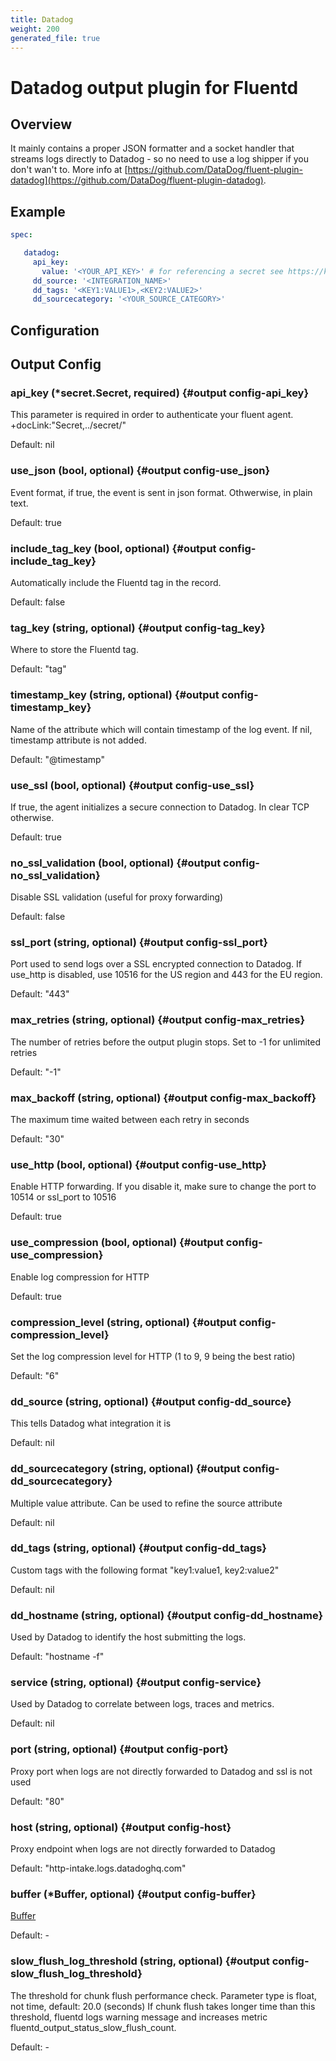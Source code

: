 ```yaml
---
title: Datadog
weight: 200
generated_file: true
---
```


# Datadog output plugin for Fluentd
## Overview
 It mainly contains a proper JSON formatter and a socket handler that streams logs directly to Datadog - so no need to use a log shipper if you don't wan't to.
 More info at [https://github.com/DataDog/fluent-plugin-datadog](https://github.com/DataDog/fluent-plugin-datadog).

 ## Example
 ```yaml
 spec:

	datadog:
	  api_key:
	    value: '<YOUR_API_KEY>' # for referencing a secret see https://kube-logging.dev/docs/configuration/plugins/outputs/secret/
	  dd_source: '<INTEGRATION_NAME>'
	  dd_tags: '<KEY1:VALUE1>,<KEY2:VALUE2>'
	  dd_sourcecategory: '<YOUR_SOURCE_CATEGORY>'

 ```

## Configuration
## Output Config

### api_key (*secret.Secret, required) {#output config-api_key}

This parameter is required in order to authenticate your fluent agent.  +docLink:"Secret,../secret/"

Default: nil

### use_json (bool, optional) {#output config-use_json}

Event format, if true, the event is sent in json format. Othwerwise, in plain text.

Default: true

### include_tag_key (bool, optional) {#output config-include_tag_key}

Automatically include the Fluentd tag in the record.

Default: false

### tag_key (string, optional) {#output config-tag_key}

Where to store the Fluentd tag.

Default: "tag"

### timestamp_key (string, optional) {#output config-timestamp_key}

Name of the attribute which will contain timestamp of the log event. If nil, timestamp attribute is not added.

Default: "@timestamp"

### use_ssl (bool, optional) {#output config-use_ssl}

If true, the agent initializes a secure connection to Datadog. In clear TCP otherwise.

Default: true

### no_ssl_validation (bool, optional) {#output config-no_ssl_validation}

Disable SSL validation (useful for proxy forwarding)

Default: false

### ssl_port (string, optional) {#output config-ssl_port}

Port used to send logs over a SSL encrypted connection to Datadog. If use_http is disabled, use 10516 for the US region and 443 for the EU region.

Default: "443"

### max_retries (string, optional) {#output config-max_retries}

The number of retries before the output plugin stops. Set to -1 for unlimited retries

Default: "-1"

### max_backoff (string, optional) {#output config-max_backoff}

The maximum time waited between each retry in seconds

Default: "30"

### use_http (bool, optional) {#output config-use_http}

Enable HTTP forwarding. If you disable it, make sure to change the port to 10514 or ssl_port to 10516

Default: true

### use_compression (bool, optional) {#output config-use_compression}

Enable log compression for HTTP

Default: true

### compression_level (string, optional) {#output config-compression_level}

Set the log compression level for HTTP (1 to 9, 9 being the best ratio)

Default: "6"

### dd_source (string, optional) {#output config-dd_source}

This tells Datadog what integration it is

Default: nil

### dd_sourcecategory (string, optional) {#output config-dd_sourcecategory}

Multiple value attribute. Can be used to refine the source attribute

Default: nil

### dd_tags (string, optional) {#output config-dd_tags}

Custom tags with the following format "key1:value1, key2:value2"

Default: nil

### dd_hostname (string, optional) {#output config-dd_hostname}

Used by Datadog to identify the host submitting the logs.

Default: "hostname -f"

### service (string, optional) {#output config-service}

Used by Datadog to correlate between logs, traces and metrics.

Default: nil

### port (string, optional) {#output config-port}

Proxy port when logs are not directly forwarded to Datadog and ssl is not used

Default: "80"

### host (string, optional) {#output config-host}

Proxy endpoint when logs are not directly forwarded to Datadog

Default: "http-intake.logs.datadoghq.com"

### buffer (*Buffer, optional) {#output config-buffer}

[Buffer](../buffer/) 

Default: -

### slow_flush_log_threshold (string, optional) {#output config-slow_flush_log_threshold}

The threshold for chunk flush performance check. Parameter type is float, not time, default: 20.0 (seconds) If chunk flush takes longer time than this threshold, fluentd logs warning message and increases metric fluentd_output_status_slow_flush_count. 

Default: -


